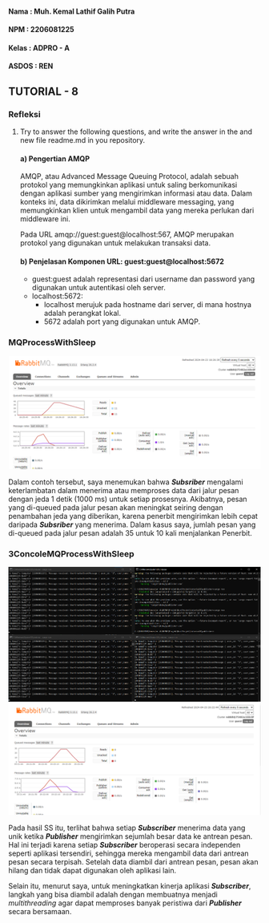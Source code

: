 #### Nama : Muh. Kemal Lathif Galih Putra
#### NPM : 2206081225
#### Kelas : ADPRO - A
#### ASDOS : REN

## TUTORIAL - 8

### Refleksi
1. Try to answer the following questions, and write the answer in the and new file readme.md in
you repository.

    #### a) Pengertian AMQP

    AMQP, atau Advanced Message Queuing Protocol, adalah sebuah protokol yang memungkinkan aplikasi untuk saling berkomunikasi dengan aplikasi sumber yang mengirimkan informasi atau data. Dalam konteks ini, data dikirimkan melalui middleware messaging, yang memungkinkan klien untuk mengambil data yang mereka perlukan dari middleware ini.

    Pada URL amqp://guest:guest@localhost:567, AMQP merupakan protokol yang digunakan untuk melakukan transaksi data.

    #### b) Penjelasan Komponen URL: guest:guest@localhost:5672

    - guest:guest adalah representasi dari username dan password yang digunakan untuk autentikasi oleh server.
    - localhost:5672: 
        - localhost merujuk pada hostname dari server, di mana hostnya adalah perangkat lokal.
        - 5672 adalah port yang digunakan untuk AMQP.

### MQProcessWithSleep
![alt text](image-1.png)

Dalam contoh tersebut, saya menemukan bahwa ___Subsriber___ mengalami keterlambatan dalam menerima atau memproses data dari jalur pesan dengan jeda 1 detik (1000 ms) untuk setiap prosesnya. Akibatnya, pesan yang di-queued pada jalur pesan akan meningkat seiring dengan penambahan jeda yang diberikan, karena penerbit mengirimkan lebih cepat daripada ___Subsriber___ yang menerima. Dalam kasus saya, jumlah pesan yang di-queued pada jalur pesan adalah 35 untuk 10 kali menjalankan Penerbit.

### 3ConcoleMQProcessWithSleep
![alt text](image.png)
![alt text](image-2.png)

Pada hasil SS itu, terlihat bahwa setiap ___Subscriber___ menerima data yang unik ketika ___Publisher___ mengirimkan sejumlah besar data ke antrean pesan. Hal ini terjadi karena setiap ___Subscriber___ beroperasi secara independen seperti aplikasi tersendiri, sehingga mereka mengambil data dari antrean pesan secara terpisah. Setelah data diambil dari antrean pesan, pesan akan hilang dan tidak dapat digunakan oleh aplikasi lain.

Selain itu, menurut saya, untuk meningkatkan kinerja aplikasi ___Subscriber___, langkah yang bisa diambil adalah dengan membuatnya menjadi _multithreading_ agar dapat memproses banyak peristiwa dari ___Publisher___ secara bersamaan.